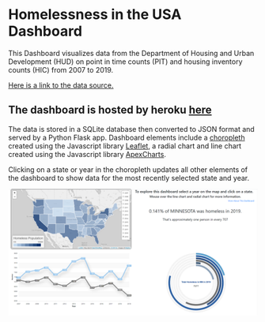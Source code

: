 # Homelessness in the USA Dashboard

This Dashboard visualizes data from the Department of Housing and Urban Development (HUD) on point in time counts (PIT) and housing inventory counts (HIC) from 2007 to 2019.

[Here is a link to the data source.](https://www.hudexchange.info/resource/3031/pit-and-hic-data-since-2007/ "HUD website")

## The dashboard is hosted by heroku [here](https://dashboard-homelessness-usa.herokuapp.com/ "Visit the Dashboard")

The data is stored in a SQLite database then converted to JSON format and served by a Python Flask app. Dashboard elements include a [choropleth](https://en.wikipedia.org/wiki/Choropleth_map "What's a choropleth?") created using the Javascript library [Leaflet](https://leafletjs.com/ "Leaflet Website"), a radial chart and line chart created using the Javascript library [ApexCharts](https://apexcharts.com/ "ApexCharts Website"). 

Clicking on a state or year in the choropleth updates all other elements of the dashboard to show data for the most recently selected state and year.

![Dashboard](Dashboard.png)
